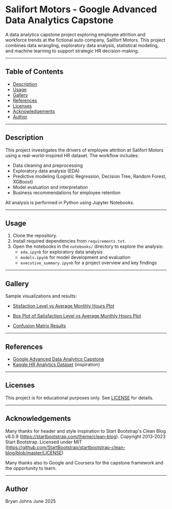 # Salifort Motors - Google Advanced Data Analytics Capstone

A data analytics capstone project exploring employee attrition and workforce trends at the fictional auto company, Salifort Motors. This project combines data wrangling, exploratory data analysis, statistical modeling, and machine learning to support strategic HR decision-making.

---

## Table of Contents

- [Description](#description)
- [Usage](#usage)
- [Gallery](#gallery)
- [References](#references)
- [Licenses](#licenses)
- [Acknowledgements](#acknowledgements)
- [Author](#author)

---

## Description

This project investigates the drivers of employee attrition at Salifort Motors using a real-world-inspired HR dataset. The workflow includes:
- Data cleaning and preprocessing
- Exploratory data analysis (EDA)
- Predictive modeling (Logistic Regression, Decision Tree, Random Forest, XGBoost)
- Model evaluation and interpretation
- Business recommendations for employee retention

All analysis is performed in Python using Jupyter Notebooks.

---

## Usage

1. Clone the repository.
2. Install required dependencies from `requirements.txt`.
3. Open the notebooks in the `notebooks/` directory to explore the analysis:
    - `eda.ipynb` for exploratory data analysis
    - `models.ipynb` for model development and evaluation
    - `executive_summary.ipynb` for a project overview and key findings

---

## Gallery

Sample visualizations and results:

- [Stisfaction Level vs Average Monthly Hours Plot](./resources/images/satisfaction_vs_average_monthly_hours.png)

- [Box Plot of Satisfaction Level vs Average Monthly Hours Plot](./resources/images/box_plot_satisfaction_tenure.png)

- [Confusion Matrix Results](./resources/images/confusion_matrix_results.png)



---

## References

- [Google Advanced Data Analytics Capstone](https://www.coursera.org/professional-certificates/google-advanced-data-analytics)
- [Kaggle HR Analytics Dataset](https://www.kaggle.com/datasets/ludobenistant/hr-analytics-job-change-of-data-scientists) (inspiration)

---

## Licenses

This project is for educational purposes only. See [LICENSE](LICENSE) for details.

---

## Acknowledgements

Many thanks for header and style inspiration to Start Bootstrap's Clean Blog v6.0.9 (https://startbootstrap.com/theme/clean-blog). Copyright 2013-2023 Start Bootstrap. Licensed under MIT (https://github.com/StartBootstrap/startbootstrap-clean-blog/blob/master/LICENSE)

Many thanks also to Google and Coursera for the capstone framework and the opportunity to learn.

---

## Author

Bryan Johns
June 2025